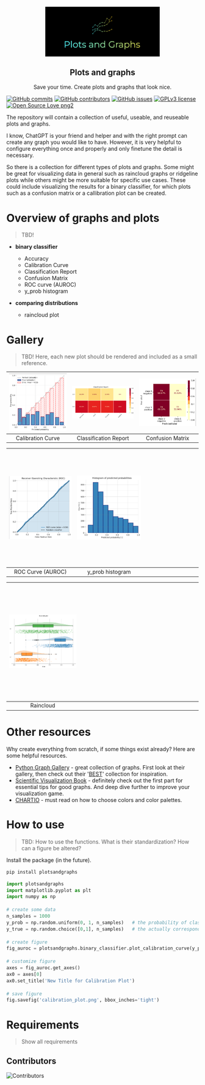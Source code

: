 <p align="center">
 <img width="300px" src="images/logo.png" align="center" alt="Plots and Graphs" />
 <h2 align="center">Plots and graphs</h2>
 <p align="center">Save your time. Create plots and graphs that look nice. </p>
</p>


[![GitHub commits](https://badgen.net/github/commits/joshuawe/plots_and_graphs)](https://GitHub.com/joshuawe/plots_and_graphs/commits)
[![GitHub contributors](https://img.shields.io/github/contributors/joshuawe/plots_and_graphs.svg)](https://GitHub.com/Naereen/badges/graphs/contributors/)
[![GitHub issues](https://badgen.net/github/issues/joshuawe/plots_and_graphs/)](https://GitHub.com/joshuawe/plots_and_graphs/issues/)
[![GPLv3 license](https://img.shields.io/badge/License-GPLv3-blue.svg)](http://perso.crans.org/besson/LICENSE.html)
[![Open Source Love png2](https://badges.frapsoft.com/os/v2/open-source.png?v=103)](https://github.com/ellerbrock/open-source-badges/)


The repository will contain a collection of useful, useable, and reuseable plots and graphs.

I know, ChatGPT is your friend and helper and with the right prompt can create any graph you would like to have. 
However, it is very helpful to configure everything once and properly and only finetune the detail is necessary.

So there is a collection for different types of plots and graphs. 
Some might be great for visualizing data in general such as raincloud graphs or ridgeline plots while others might be more suitable for specific use cases. 
These could include visualizing the results for a binary classifier, for which plots such as a confusion matrix or a callibration plot can be created.

# Overview of graphs and plots
>  TBD!

- **binary classifier**
    - Accuracy
    - Calibration Curve
    - Classification Report
    - Confusion Matrix
    - ROC curve (AUROC)
    - y_prob histogram


- **comparing distributions**
    - raincloud plot

# Gallery

> TBD! Here, each new plot should be rendered and included as a small reference.

| <img src="/images/calibration_plot.png" width="300" alt="Your Image"> | <img src="/images/classification_report.png" width="300" alt="Your Image"> | <img src="/images/confusion_matrix.png" width="300" alt="Your Image"> |
|:--------------------------------------------------:|:----------------------------------------------------------:|:-------------------------------------------------:|
|                    Calibration Curve               |                  Classification Report                     |                 Confusion Matrix                 |

| <img src="/images/roc_curve.png" width="300" alt="Your Image">        | <img src="/images/y_prob_histogram.png" width="300" alt="Your Image">  |  <img src="data:image/gif;base64,R0lGODlhAQABAIAAAAAAAP///yH5BAEAAAAALAAAAAABAAEAAAIBRAA7" width="300" height="300" alt=""> |
|:--------------------------------------------------:|:----------------------------------------------------------:|:-------------------------------------------------:|
|                    ROC Curve (AUROC)               |                  y_prob histogram                          |                                                   |


| <img src="/images/raincloud.png" width="300" alt="Your Image">        |  <img src="data:image/gif;base64,R0lGODlhAQABAIAAAAAAAP///yH5BAEAAAAALAAAAAABAAEAAAIBRAA7" width="300" height="300" alt=""> | <img src="data:image/gif;base64,R0lGODlhAQABAIAAAAAAAP///yH5BAEAAAAALAAAAAABAAEAAAIBRAA7" width="300" height="300" alt=""> |
|:--------------------------------------------------:|:-------------------------------------------------:| :-------------------------------------------------:|
|                    Raincloud              |                                                | |



# Other resources

Why create everything from scratch, if some things exist already? Here are some helpful resources.

+ [Python Graph Gallery](https://python-graph-gallery.com) - great collection of graphs. First look at their gallery, then check out their '[BEST](https://python-graph-gallery.com/best-python-chart-examples/)' collection for inspiration.
+ [Scientific Visualization Book](https://github.com/rougier/scientific-visualization-book) - definitely check out the first part for essential tips for good graphs. And deep dive further to improve your visualization game.
+ [CHARTIO](https://chartio.com/learn/charts/how-to-choose-colors-data-visualization/) - must read on how to choose colors and color palettes.


# How to use
> TBD: How to use the functions. What is their standardization? How can a figure be altered?

Install the package (in the future).
```bash
pip install plotsandgraphs
```

```python
import plotsandgraphs
import matplotlib.pyplot as plt
import numpy as np

# create some data
n_samples = 1000
y_prob = np.random.uniform(0, 1, n_samples)   # the probability of class 1 predictions
y_true = np.random.choice([0,1], n_samples)   # the actually corresponding class labels

# create figure
fig_auroc = plotsandgraphs.binary_classifier.plot_calibration_curve(y_prob, y_true, save_fig_path=None)

# customize figure
axes = fig_auroc.get_axes()
ax0 = axes[0]
ax0.set_title('New Title for Calibration Plot')

# save figure
fig.savefig('calibration_plot.png', bbox_inches='tight')
```

# Requirements
> Show all requirements


## Contributors

![Contributors](https://contrib.rocks/image?repo=joshuawe/plots_and_graphs)
